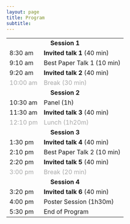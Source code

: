 ```yaml
---
layout: page
title: Program
subtitle: 
---
```


<!-- <div class='program-table' style='font-size: 10pt; width:100%;'> -->
<!-- <div class='program-table' style='font-size: 10pt; width:80%; margin-left: auto; margin-right: auto;'> -->


<!-- Program when finalized will appear here. Please check back soon. -->

<table style='margin-bottom:10pt;margin-left:auto;margin-right:auto;'>
  <tr>
    <!-- <td colspan="2"><b>Session 1:</b></td> -->
    <td colspan="2" style="text-align: center;"><b>Session 1</b></td>
  </tr>
  <tr>
    <td>8:30 am</td>
    <td><b>Invited talk 1</b> (40 min) <!-- Diyi Yang --></td>
  </tr>
  <tr>
    <td>9:10 am</td>
    <td>Best Paper Talk 1 (10 min) <!-- No Speaker Mentioned --></td>
  </tr>
  <tr>
    <td>9:20 am</td>
    <td><b>Invited talk 2</b> (40 min) <!-- : Deb Raji --></td>
  </tr>
  <tr style='color:darkgray;'>
    <td>10:00 am</td>
    <td>Break (30 min)</td>
  </tr>
  
  <tr>
    <td colspan="2" style="text-align: center;"><b>Session 2</b></td>
  </tr>
  <tr>
    <td>10:30 am</td>
    <td>Panel (1h) <!-- No Specific Speakers Mentioned --></td>
  </tr>
  <tr>
    <td>11:30 am</td>
    <td><b>Invited talk 3</b> (40 min) <!-- : Anton Korinek --></td>
  </tr>
  <tr style='color:darkgray;'>
    <td>12:10 pm</td>
    <td>Lunch (1h20m)</td>
  </tr>
  
  <tr>
    <td colspan="2" style="text-align: center;"><b>Session 3</b></td>
  </tr>
  <tr>
    <td>1:30 pm</td>
    <td><b>Invited talk 4</b> (40 min) <!-- : Yejin Choi --></td>
  </tr>
  <tr>
    <td>2:10 pm</td>
    <td>Best Paper Talk 2 (10 min) <!-- No Speaker Mentioned --></td>
  </tr>
  <tr>
    <td>2:20 pm</td>
    <td><b>Invited talk 5</b> (40 min) <!-- : Owain Evans --></td>
  </tr>
  <tr style='color:darkgray;'>
    <td>3:00 pm</td>
    <td>Break (20 min)</td>
  </tr>
  
  <tr>
    <td colspan="2" style="text-align: center;"><b>Session 4</b></td>
  </tr>
  <tr>
    <td>3:20 pm</td>
    <td><b>Invited talk 6</b> (40 min) <!-- : Rumman Ch. --></td>
  </tr>
  <tr>
    <td>4:00 pm</td>
    <td>Poster Session (1h30m) <!-- No Specific Speakers Mentioned --></td>
  </tr>
  <tr>
    <td>5:30 pm</td>
    <td>End of Program <!-- No Specific Speakers Mentioned --></td>
  </tr>
</table>

</div>
